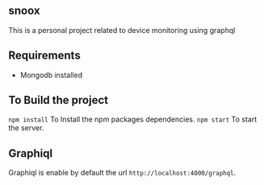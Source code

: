 ## snoox

This is a personal project related to device monitoring using graphql

## Requirements

* Mongodb installed

## To Build the project

`npm install` To Install the npm packages dependencies.
`npm start` To start the server.

## Graphiql

Graphiql is enable by default the url `http://localhost:4000/graphql`.
